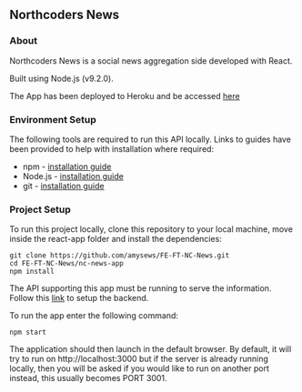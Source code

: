 ## Northcoders News

### About

Northcoders News is a social news aggregation side developed with React.

Built using Node.js (v9.2.0).

The App has been deployed to Heroku and be accessed [here](#)

### Environment Setup

The following tools are required to run this API locally. Links to guides have been provided to help with installation where required:

* npm - [installation guide](https://www.npmjs.com/get-npm)
* Node.js - [installation guide](https://nodejs.org/en/download/package-manager/)
* git - [installation guide](https://git-scm.com/)

### Project Setup

To run this project locally, clone this repository to your local machine, move inside the react-app folder and install the dependencies:
```
git clone https://github.com/amysews/FE-FT-NC-News.git
cd FE-FT-NC-News/nc-news-app
npm install
```

The API supporting this app must be running to serve the information. Follow this [link](https://github.com/amysews/BE-FT-northcoders-news) to setup the backend.

To run the app enter the following command:
```
npm start
```

The application should then launch in the default browser. By default, it will try to run on http://localhost:3000 but if the server is already running locally, then you will be asked if you would like to run on another port instead, this usually becomes PORT 3001.